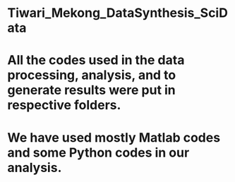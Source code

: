 # Tiwari_Mekong_DataSynthesis_SciData

# All the codes used in the data processing, analysis, and to generate results were put in respective folders.
# We have used mostly Matlab codes and some Python codes in our analysis.
